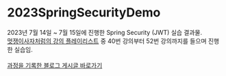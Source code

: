 # 2023SpringSecurityDemo
2023년 7월 14일 ~ 7월 15일에 진행한 Spring Security (JWT) 실습 결과물. <br>
[멋쟁이사자처럼의 강의 플레이리스트](https://youtube.com/playlist?list=PLAdQRRy4vtQTJawYfraUTUf6rCfWFYqKj) 중 40번 강의부터 52번 강의까지를 들으며 진행한 실습임. <br><br>
[과정을 기록한 블로그 게시글 바로가기](https://blowupmomo.tistory.com/307)
